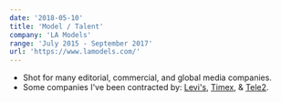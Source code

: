 ```yaml
---
date: '2018-05-10'
title: 'Model / Talent'
company: 'LA Models'
range: 'July 2015 - September 2017'
url: 'https://www.lamodels.com/'
---
```


- Shot for many editorial, commercial, and global media companies.
- Some companies I've been contracted by: [Levi's](https://www.levi.com/US/en_US/), [Timex](https://www.timex.com/), & [Tele2](https://www.tele2.com/).

